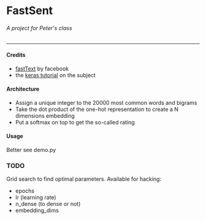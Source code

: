 # FastSent
###### A project for Peter's class

---

#### Credits

- [fastText](https://github.com/facebookresearch/fastText) by facebook
- the [keras tutorial](https://github.com/fchollet/keras/blob/master/examples/imdb_fasttext.py) on the subject

#### Architecture

- Assign a unique integer to the 20000 most common words and bigrams
- Take the dot product of the one-hot representation to create a N dimensions embedding
- Put a softmax on top to get the so-called rating

#### Usage

Better see demo.py

### TODO

Grid search to find optimal parameters. Available for hacking:

- epochs
- lr (learning rate)
- n\_dense (to dense or not)
- embedding\_dims
